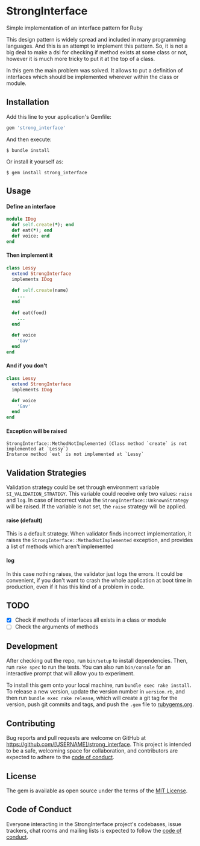 # StrongInterface

Simple implementation of an interface pattern for Ruby

This design pattern is widely spread and included in many programming languages.
And this is an attempt to implement this pattern.
So, it is not a big deal to make a dsl for checking if method exists at some class or not,
however it is much more tricky to put it at the top of a class.

In this gem the main problem was solved.
It allows to put a definition of interfaces which should be implemented wherever within the class or module.

## Installation

Add this line to your application's Gemfile:

```ruby
gem 'strong_interface'
```

And then execute:

    $ bundle install

Or install it yourself as:

    $ gem install strong_interface

## Usage

#### Define an interface

```ruby
module IDog
  def self.create(*); end
  def eat(*); end
  def voice; end
end
```

#### Then implement it

```ruby
class Lessy
  extend StrongInterface
  implements IDog
  
  def self.create(name)
    ...
  end
  
  def eat(food)
    ...
  end
  
  def voice
    'Gav'
  end
end
```

#### And if you don't

```ruby
class Lessy
  extend StrongInterface
  implements IDog

  def voice
    'Gav'
  end
end
```

#### Exception will be raised

```shell
StrongInterface::MethodNotImplemented (Class method `create` is not implemented at `Lessy`)
Instance method `eat` is not implemented at `Lessy`
```

## Validation Strategies

Validation strategy could be set through environment variable `SI_VALIDATION_STRATEGY`.
This variable could receive only two values: `raise` and `log`. 
In case of incorrect value the `StrongInterface::UnknownStrategy` will be raised.
If the variable is not set, the `raise` strategy will be applied.

#### raise (default)

This is a default strategy. When validator finds incorrect implementation, it raises the `StrongInterface::MethodNotImplemented` exception,
and provides a list of methods which aren't implemented

#### log

In this case nothing raises, the validator just logs the errors.
It could be convenient, if you don't want to crash the whole application at boot time in production,
even if it has this kind of a problem in code.

## TODO

- [x] Check if methods of interfaces all exists in a class or module
- [ ] Check the arguments of methods

## Development

After checking out the repo, run `bin/setup` to install dependencies. Then, run `rake spec` to run the tests. You can also run `bin/console` for an interactive prompt that will allow you to experiment.

To install this gem onto your local machine, run `bundle exec rake install`. To release a new version, update the version number in `version.rb`, and then run `bundle exec rake release`, which will create a git tag for the version, push git commits and tags, and push the `.gem` file to [rubygems.org](https://rubygems.org).

## Contributing

Bug reports and pull requests are welcome on GitHub at https://github.com/[USERNAME]/strong_interface. This project is intended to be a safe, welcoming space for collaboration, and contributors are expected to adhere to the [code of conduct](https://github.com/[USERNAME]/strong_interface/blob/master/CODE_OF_CONDUCT.md).


## License

The gem is available as open source under the terms of the [MIT License](https://opensource.org/licenses/MIT).

## Code of Conduct

Everyone interacting in the StrongInterface project's codebases, issue trackers, chat rooms and mailing lists is expected to follow the [code of conduct](https://github.com/[USERNAME]/strong_interface/blob/master/CODE_OF_CONDUCT.md).
